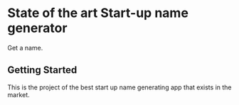 # State of the art Start-up name generator

Get a name.

## Getting Started

This is the project of the best start up name generating app that exists in the market.
